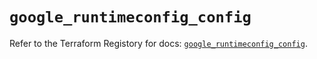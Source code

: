 # `google_runtimeconfig_config`

Refer to the Terraform Registory for docs: [`google_runtimeconfig_config`](https://registry.terraform.io/providers/hashicorp/google-beta/5.7.0/docs/resources/google_runtimeconfig_config).
